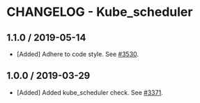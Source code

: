 # CHANGELOG - Kube_scheduler

## 1.1.0 / 2019-05-14

* [Added] Adhere to code style. See [#3530](https://github.com/DataDog/integrations-core/pull/3530).

## 1.0.0 / 2019-03-29

* [Added] Added kube_scheduler check. See [#3371](https://github.com/DataDog/integrations-core/pull/3371).

